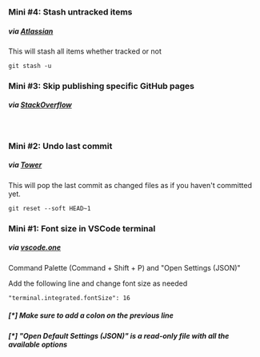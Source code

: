 ### Mini #4: Stash untracked items
##### via [Atlassian](https://www.atlassian.com/git/tutorials/saving-changes/git-stash#stashing-untracked-or-ignored)
This will stash all items whether tracked or not
```
git stash -u
```
### Mini #3: Skip publishing specific GitHub pages
##### via [StackOverflow](https://stackoverflow.com/a/40135559)
<br/>

### Mini #2: Undo last commit
##### via [Tower](https://www.git-tower.com/learn/git/faq/undo-last-commit/)
This will pop the last commit as changed files as if you haven't committed yet.
```
git reset --soft HEAD~1
```

### Mini #1: Font size in VSCode terminal
##### via [vscode.one](https://vscode.one/terminal-font-size/)
Command Palette (Command + Shift + P) and "Open Settings (JSON)"

Add the following line and change font size as needed
```
"terminal.integrated.fontSize": 16
```
##### [*] Make sure to add a colon on the previous line
##### [*] "Open Default Settings (JSON)" is a read-only file with all the available options